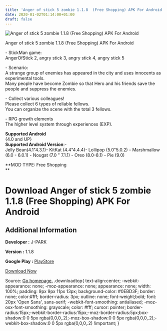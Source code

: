 ```yaml
---
title: 'Anger of stick 5 zombie 1.1.8  (Free Shopping) APK For Android'
date: 2020-01-02T01:14:00+01:00
draft: false
---
```


![Anger of stick 5 zombie 1.1.8  (Free Shopping) APK For Android](https://i0.wp.com/apkhome.net/wp-content/uploads/2019/11/Anger-of-stick-5-zombie-1.1.8--Free-Shopping.png "Anger of stick 5 zombie 1.1.8  (Free Shopping) APK For Android")

  

Anger of stick 5 zombie 1.1.8  (Free Shopping) APK For Android

\- StickMan game:  
AngerOfStick 2, angry stick 3, angry stick 4, angry stick 5

\- Scenario:  
A strange group of enemies has appeared in the city and uses innocents as experimental tools.  
Many people have become Zombie so that Hero and his friends save the people and suppress the enemies.

\- Collect various colleagues!  
Please collect 6 types of reliable fellows.  
You can organize the scene with the total 3 fellows.

\- RPG growth elements  
The higher level system through experiences (EXP).

**Supported Android**  
{4.0 and UP}  
**Supported Android Version**:-  
Jelly Bean(4.1"4.3.1)- KitKat (4.4"4.4.4)- Lollipop (5.0"5.0.2) - Marshmallow (6.0 - 6.0.1) - Nougat (7.0 " 7.1.1) - Oreo (8.0-8.1) - Pie (9.0)

**MOD TYPE: Free Shopping  
**

Download Anger of stick 5 zombie 1.1.8  (Free Shopping) APK For Android
===========================================================================

Additional Information
----------------------

**Developer :** J-PARK

**Version :** 1.1.8

**Google Play :** [PlayStore](https://play.google.com/store/apps/details?id=jpark.AOS5)

  

[Download Now](https://store4app.co/post/anger-of-stick-5-zombie-1-1-8-od-free-shopping-apk-for-android_1573679370)

  
Source: [Go homepage.](https://store4app.co/post/anger-of-stick-5-zombie-1-1-8-od-free-shopping-apk-for-android_1573679370) .downloadtop{ text-align:center; -webkit-appearance: none; -moz-appearance: none; appearance: none; width: 100%; padding: 9px 9px 11px 13px; background-color: #0EBD3F; border: none; color:#fff; border-radius: 3px; outline: none; font-weight;bold; font: 20px 'Open Sans', sans-serif; -webkit-font-smoothing: antialiased; -moz-osx-font-smoothing: grayscale; color: #fff; cursor: pointer; border-radius:15px;-webkit-border-radius:15px;-moz-border-radius:5px;box-shadow:0 0 5px rgba(0,0,0,.2);-moz-box-shadow:0 0 5px rgba(0,0,0,.2);-webkit-box-shadow:0 0 5px rgba(0,0,0,.2) !important; }